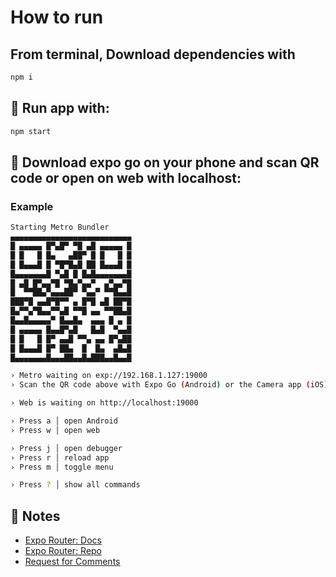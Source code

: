 # How to run

## From terminal, Download dependencies with 

```sh
npm i
```

## 🚀 Run app with:

```sh
npm start
```

## 🚀 Download expo go on your phone and scan QR code or open on web with localhost:
### Example
```sh
Starting Metro Bundler
▄▄▄▄▄▄▄▄▄▄▄▄▄▄▄▄▄▄▄▄▄▄▄▄▄▄▄
█ ▄▄▄▄▄ █▀▄█▀ ▀█ ▄█ ▄▄▄▄▄ █
█ █   █ █▄   ▄██▀ █ █   █ █
█ █▄▄▄█ █ ▀█▀█▄█ ██ █▄▄▄█ █
█▄▄▄▄▄▄▄█ ▀▄█ █ █▄█▄▄▄▄▄▄▄█
█ ▄█ █▀▄▄▀█ ▀█▄▀▄▄▀  ▄▀▄▄▀█
█  ▀▀██▄▀▄▄▄██▀ ▀▄▄▀ ▀▀█▄▄█
███▀█ ▄▄█▀█▀▀ ▄ █▀█ ▄█ ██▀█
█▄▀▀▄▀█▄▄▀▀▄█ ▀▀█ ▄▄ ▀▀██▄█
█▄▄█▄▄▄▄▄▀ █▄▄█▄  ▄▄▄ █ ▄ █
█ ▄▄▄▄▄ █▄▄█▀▄█   █▄█  ▀▄▄█
█ █   █ █▀ ▄▄█ ▀▀▄ ▄▄ █▀▄██
█ █▄▄▄█ █▀ ██▄  █  █▄  ▄█▄█
█▄▄▄▄▄▄▄█▄▄▄██▄▄█▄███▄▄█▄▄█

› Metro waiting on exp://192.168.1.127:19000
› Scan the QR code above with Expo Go (Android) or the Camera app (iOS)

› Web is waiting on http://localhost:19000

› Press a │ open Android
› Press w │ open web

› Press j │ open debugger
› Press r │ reload app
› Press m │ toggle menu

› Press ? │ show all commands
```


## 📝 Notes
- [Expo Router: Docs](https://expo.github.io/router)
- [Expo Router: Repo](https://github.com/expo/router)
- [Request for Comments](https://github.com/expo/router/discussions/1)
